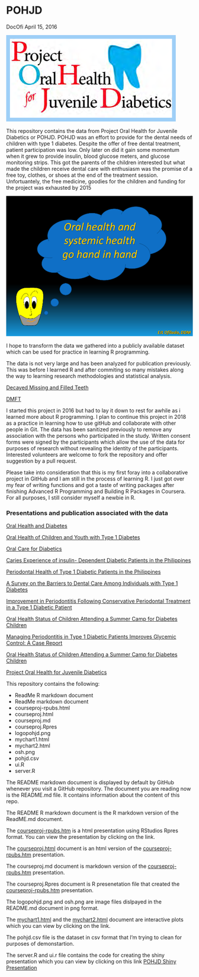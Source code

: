 POHJD
================
DocOfi
April 15, 2016

<img src="logopohjd.png" style="background-color: #9ecff7; padding:10px; display: inline-block;" />

This repository contains the data from Project Oral Health for Juvenile
Diabetics or POHJD. POHJD was an effort to provide for the dental needs
of children with type 1 diabetes. Despite the offer of free dental
treatment, patient participation was low. Only later on did it gain some
momentum when it grew to provide insulin, blood glucose meters, and
glucose monitoring strips. This got the parents of the children
interested but what made the children receive dental care with
enthusiasm was the promise of a free toy, clothes, or shoes at the end
of the treatment session. Unfortuantely, the free medicine, goodies for
the children and funding for the project was exhausted by 2015

![](osh.png)

I hope to transform the data we gathered into a publicly available
dataset which can be used for practice in learning R programming.

The data is not very large and has been analyzed for publication
previously. This was before I learned R and after commiting so many
mistakes along the way to learning research methodologies and
statistical analysis.

[Decayed Missing and Filled
Teeth](https://htmlpreview.github.io/?https://github.com/DocOfi/ProjectOralHealthforJuvenileDiabetics/blob/gh-pages/mychart1.html)

[DMFT](https://htmlpreview.github.io/?https://github.com/DocOfi/ProjectOralHealthforJuvenileDiabetics/blob/gh-pages/mychart2.html)

I started this project in 2016 but had to lay it down to rest for awhile
as i learned more about R programming. I plan to continue this project
in 2018 as a practice in learning how to use gitHub and collaborate with
other people in Git. The data has been sanitized previously to remove
any association with the persons who participated in the study. Written
consent forms were signed by the participants which allow the use of the
data for purposes of research without revealing the identity of the
participants. Interested volunteers are welcome to fork the repository
and offer suggestion by a pull request.

Please take into consideration that this is my first foray into a
collaborative project in GitHub and I am still in the process of
learning R. I just got over my fear of writing functions and got a taste
of writing packages after finishing Advanced R Programming and Building
R Packages in Coursera. For all purposes, I still consider myself a
newbie in R.

### Presentations and publication associated with the data

[Oral Health and Diabetes](http://www.rpubs.com/DocOfi/169246)

[Oral Health of Children and Youth with Type 1
Diabetes](https://docofi.shinyapps.io/ShinyApp15/)

[Oral Care for
Diabetics](https://www.slideshare.net/pinoydental/dental-comics-by-dr-ed-ofilada)

[Caries Experience of insulin- Dependent Diabetic Patients in the
Philippines](https://www.researchgate.net/publication/236905741_Caries_Experience_of_insulin-_Dependent_Diabetic_Patients_in_the_Philippines)

[Periodontal Health of Type 1 Diabetic Patients in the
Philippines](https://www.researchgate.net/publication/255181088_Periodontal_Health_of_Type_1_Diabetic_Patients_in_the_Philippines)

[A Survey on the Barriers to Dental Care Among Individuals with Type 1
Diabetes](https://www.researchgate.net/publication/260452819_A_Survey_on_the_Barriers_to_Dental_Care_Among_Individuals_with_Type_1_Diabetes)

[Improvement in Periodontitis Following Conservative Periodontal
Treatment in a Type 1 Diabetic
Patient](http://asean-endocrinejournal.org/index.php/JAFES/article/view/206/624)

[Oral Health Status of Children Attending a Summer Camp for Diabetes
Children](http://asean-endocrinejournal.org/index.php/JAFES/article/view/231/657)

[Managing Periodontitis in Type 1 Diabetic Patients Improves Glycemic
Control: A Case
Report](http://asean-endocrinejournal.org/index.php/JAFES/article/view/321/763)

[Oral Health Status of Children Attending a Summer Camp for Diabetes
Children](http://asean-endocrinejournal.org/index.php/JAFES/article/view/231/657)

[Project Oral Health for Juvenile
Diabetics](http://www.projectoralhealth.org/)

This repository contains the following:

  - ReadMe R markdown document
  - ReadMe markdown document
  - courseproj-rpubs.html
  - courseproj.html
  - courseproj.md
  - courseproj.Rpres
  - logopohjd.png
  - mychart1.html
  - mychart2.html
  - osh.png
  - pohjd.csv
  - ui.R
  - server.R

The README markdown document is displayed by default by GitHub whenever
you visit a GitHub repository. The document you are reading now is the
README.md file. It contains information about the content of this repo.

The README R markdown document is the R markdown version of the
ReadME.md document.

The [courseproj-rpubs.htm](http://rpubs.com/DocOfi/169246) is a html
presentation using RStudios Rpres format. You can view the presentation
by clicking on the link.

The
[courseproj.html](https://htmlpreview.github.io/?https://github.com/DocOfi/ProjectOralHealthforJuvenileDiabetics/courseproj.html)
document is an html version of the
[courseproj-rpubs.htm](http://rpubs.com/DocOfi/169246) presentation.

The courseproj.md document is markdown version of the
[courseproj-rpubs.htm](http://rpubs.com/DocOfi/169246) presentation.

The courseproj.Rpres document is R presenetation file that created the
[courseproj-rpubs.htm](http://rpubs.com/DocOfi/169246) presentation.

The logopohjd.png and osh.png are image files dislpayed in the README.md
document in png format.

The
[mychart1.html](https://htmlpreview.github.io/?https://github.com/DocOfi/ProjectOralHealthforJuvenileDiabetics/mychart1.html)
and the
[mychart2.html](https://htmlpreview.github.io/?https://github.com/DocOfi/ProjectOralHealthforJuvenileDiabetics/mychart2.html)
document are interactive plots which you can view by clicking on the
link.

The pohjd.csv file is the dataset in csv format that I’m trying to clean
for purposes of demonstartion.

The server.R and ui.r file contains the code for creating the shiny
presentation which you can view by clicking on this link [POHJD Shiny
Presentation](https://docofi.shinyapps.io/ShinyApp15/)

